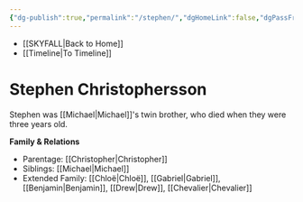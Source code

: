 ```yaml
---
{"dg-publish":true,"permalink":"/stephen/","dgHomeLink":false,"dgPassFrontmatter":false}
---
```


- [[SKYFALL|Back to Home]]
- [[Timeline|To Timeline]]

# Stephen Christophersson
Stephen was [[Michael|Michael]]'s twin brother, who died when they were three years old. 

**Family & Relations**
- Parentage: [[Christopher|Christopher]]
- Siblings: [[Michael|Michael]]
- Extended Family: [[Chloë|Chloë]], [[Gabriel|Gabriel]], [[Benjamin|Benjamin]], [[Drew|Drew]], [[Chevalier|Chevalier]]